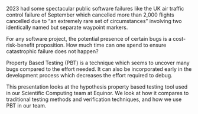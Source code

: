 2023 had some spectacular public software failures like the UK air traffic
control failure of September which cancelled more than 2,000 flights cancelled
due to “an extremely rare set of circumstances” involving two identically named
but separate waypoint markers.

For any software project, the potential presence of certain bugs is a
cost-risk-benefit proposition. How much time can one spend to ensure
catastrophic failure does not happen?

Property Based Testing (PBT) is a technique which seems to uncover many bugs
compared to the effort needed. It can also be incorporated early in the
development process which decreases the effort required to debug.

This presentation looks at the hypothesis property based testing tool used in
our Scientific Computing team at Equinor. We look at how it compares to
traditional testing methods and verification techniques, and how we use PBT in
our team.
